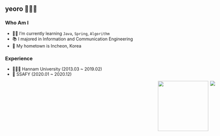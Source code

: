 ## yeoro 🙋🏻‍♂️

<!-- [![Hits](https://hits.seeyoufarm.com/api/count/incr/badge.svg?url=https%3A%2F%2Fgithub.com%2Fyeoro0&count_bg=%23EB8B10&title_bg=%23684327&icon=&icon_color=%23E7E7E7&title=VISIT&edge_flat=false)](https://github.com/yeoro0)  -->
<!-- [![Gmail Badge](https://img.shields.io/badge/Gmail-D14836?style=flat&logo=Gmail&logoColor=white)](mailto:dufgh1009@gmail.com)  -->
### Who Am I
- 👶🏻 I’m currently learning `Java`, `Spring`, `Algorithm`
- 📚 I majored in Information and Communication Engineering
- 🏡 My hometown is Incheon, Korea

### Experience

- 👨🏻‍🎓 Hannam University (2013.03 ~ 2019.02)
- 🏫 SSAFY (2020.01 ~ 2020.12)

<div style="display: flex">
<img align='left' src="https://github-readme-stats.vercel.app/api?username=yeoro" height="165" style="margin-left:500">
<img align='right' src="http://mazassumnida.wtf/api/v2/generate_badge?boj=yeoro0" style="margin-right:500">
</div>



